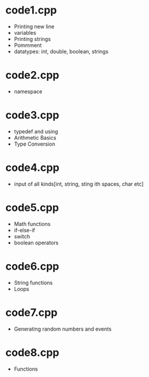 # code1.cpp 
* Printing new line
* variables
* Printing strings
* Pommment
* datatypes: int, double, boolean, strings

# code2.cpp 
* namespace

# code3.cpp
* typedef and using
* Arithmetic Basics
* Type Conversion

# code4.cpp
* input of all kinds[int, string, sting ith spaces, char etc]

# code5.cpp 
* Math functions
* if-else-if
* switch
* boolean operators

# code6.cpp

* String functions
* Loops

# code7.cpp

* Generating random numbers and events

# code8.cpp

* Functions